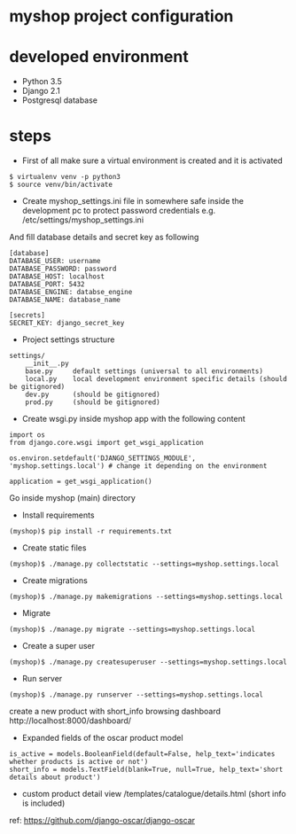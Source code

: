 # myshop project configuration

# developed environment
- Python 3.5
- Django 2.1
- Postgresql database


# steps

- First of all make sure a virtual environment is created and it is activated
```
$ virtualenv venv -p python3
$ source venv/bin/activate
```

- Create myshop_settings.ini file in somewhere safe inside the development pc to protect password credentials
e.g. /etc/settings/myshop_settings.ini

And fill database details and secret key as following

```
[database]
DATABASE_USER: username
DATABASE_PASSWORD: password
DATABASE_HOST: localhost
DATABASE_PORT: 5432
DATABASE_ENGINE: databse_engine
DATABASE_NAME: database_name

[secrets]
SECRET_KEY: django_secret_key
```

- Project settings structure

```
settings/
	__init__.py
	base.py     default settings (universal to all environments)
	local.py    local development environment specific details (should be gitignored)
	dev.py      (should be gitignored)
	prod.py     (should be gitignored)
```


- Create wsgi.py inside myshop app with the following content
```
import os
from django.core.wsgi import get_wsgi_application

os.environ.setdefault('DJANGO_SETTINGS_MODULE', 'myshop.settings.local') # change it depending on the environment

application = get_wsgi_application()
```

Go inside myshop (main) directory

- Install requirements
```
(myshop)$ pip install -r requirements.txt
```

- Create static files
```
(myshop)$ ./manage.py collectstatic --settings=myshop.settings.local
```

- Create migrations
```
(myshop)$ ./manage.py makemigrations --settings=myshop.settings.local
```

- Migrate
```
(myshop)$ ./manage.py migrate --settings=myshop.settings.local
```

- Create a super user
```
(myshop)$ ./manage.py createsuperuser --settings=myshop.settings.local
```

- Run server
```
(myshop)$ ./manage.py runserver --settings=myshop.settings.local
```

create a new product with short_info browsing dashboard
http://localhost:8000/dashboard/


- Expanded fields of the oscar product model

```
is_active = models.BooleanField(default=False, help_text='indicates whether products is active or not')
short_info = models.TextField(blank=True, null=True, help_text='short details about product')
```

- custom product detail view
/templates/catalogue/details.html (short info is included)



ref:
https://github.com/django-oscar/django-oscar






